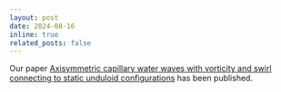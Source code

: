 ```yaml
---
layout: post
date: 2024-08-16
inline: true
related_posts: false
---
```


Our paper <a href="https://doi.org/10.1016/j.jde.2024.08.005">Axisymmetric capillary water waves with vorticity and swirl connecting to static unduloid configurations</a> has been published.
